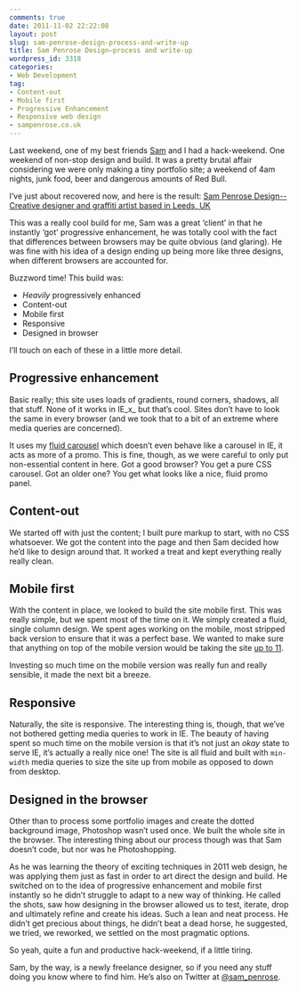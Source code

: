 ```yaml
---
comments: true
date: 2011-11-02 22:22:08
layout: post
slug: sam-penrose-design-process-and-write-up
title: Sam Penrose Design—process and write-up
wordpress_id: 3318
categories:
- Web Development
tag:
- Content-out
- Mobile first
- Progressive Enhancement
- Responsive web design
- sampenrose.co.uk
---
```


Last weekend, one of my best friends [Sam](http://twitter.com/sam_penrose) and I had a hack-weekend. One weekend of non-stop design and build. It was a pretty brutal affair considering we were only making a tiny portfolio site; a weekend of 4am nights, junk food, beer and dangerous amounts of Red Bull.

I’ve just about recovered now, and here is the result: [Sam Penrose Design--Creative designer and graffiti artist based in Leeds, UK](http://sampenrose.co.uk/)

This was a really cool build for me, Sam was a great ‘client’ in that he instantly ‘got’ progressive enhancement, he was totally cool with the fact that differences between browsers may be quite obvious (and glaring). He was fine with his idea of a design ending up being more like three designs, when different browsers are accounted for.

Buzzword time! This build was:

* _Heavily_ progressively enhanced
* Content-out
* Mobile first
* Responsive
* Designed in browser

I’ll touch on each of these in a little more detail.

## Progressive enhancement

Basic really; this site uses loads of gradients, round corners, shadows, all that stuff. None of it works in IE_x_ but that’s cool. Sites don’t have to look the same in every browser (and we took that to a bit of an extreme where media queries are concerned).

It uses my [fluid carousel](csswizardry.com/2011/10/fully-fluid-responsive-css-carousel/) which doesn’t even behave like a carousel in IE, it acts as more of a promo. This is fine, though, as we were careful to only put non-essential content in here. Got a good browser? You get a pure CSS carousel. Got an older one? You get what looks like a nice, fluid promo panel.

## Content-out

We started off with just the content; I built pure markup to start, with no CSS whatsoever. We got the content into the page and then Sam decided how he’d like to design around that. It worked a treat and kept everything really really clean.

## Mobile first

With the content in place, we looked to build the site mobile first. This was really simple, but we spent most of the time on it. We simply created a fluid, single column design. We spent ages working on the mobile, most stripped back version to ensure that it was a perfect base. We wanted to make sure that anything on top of the mobile version would be taking the site [up to 11](http://www.youtube.com/watch?v=EbVKWCpNFhY).

Investing so much time on the mobile version was really fun and really sensible, it made the next bit a breeze.

## Responsive

Naturally, the site is responsive. The interesting thing is, though, that we’ve not bothered getting media queries to work in IE. The beauty of having spent so much time on the mobile version is that it’s not just an _okay_ state to serve IE, it’s actually a really nice one! The site is all fluid and built with `min-width` media queries to size the site up from mobile as opposed to down from desktop.

## Designed in the browser

Other than to process some portfolio images and create the dotted background image, Photoshop wasn’t used once. We built the whole site in the browser. The interesting thing about our process though was that Sam doesn’t code, but nor was he Photoshopping.

As he was learning the theory of exciting techniques in 2011 web design, he was applying them just as fast in order to art direct the design and build. He switched on to the idea of progressive enhancement and mobile first instantly so he didn’t struggle to adapt to a new way of thinking. He called the shots, saw how designing in the browser allowed us to test, iterate, drop and ultimately refine and create his ideas. Such a lean and neat process. He didn’t get precious about things, he didn’t beat a dead horse, he suggested, we tried, we reworked, we settled on the most pragmatic options.

So yeah, quite a fun and productive hack-weekend, if a little tiring.

Sam, by the way, is a newly freelance designer, so if you need any stuff doing you know where to find him. He’s also on Twitter at [@sam_penrose](http://twitter.com/sam_penrose).
